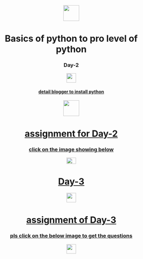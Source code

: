 <html>
  <head>
    <body align="center" >
      <img src="https://th.bing.com/th?id=OSK.51053f2608887c85ccaf7038d1e46985&w=116&h=156&c=7&o=6&pid=SANGAM" width="50" height="50"/>
      <h1>Basics of python to pro level of python</h1>
      <h3>Day-2</h3>
       <a href="https://youtu.be/Q8H9A7T8tbo?si=90QnzqNH4FJFcuK0"/><img src="https://images.unsplash.com/photo-1611162616475-46b635cb6868?ixlib=rb-4.0.3&ixid=M3wxMjA3fDB8MHxzZWFyY2h8Mnx8eW91dHViZSUyMGxvZ298ZW58MHx8MHx8fDA%3D&w=1000&q=80" width="30" height="30"/>
       <br>
         <h4>detail blogger to install python</h4>
      <a href="https://www.blogger.com/u/1/blog/post/edit/217627150224491225/1310585105939831594"/><img src="https://images.pexels.com/photos/262508/pexels-photo-262508.jpeg?cs=srgb&dl=pexels-pixabay-262508.jpg&fm=jpg" width="50" height="50"/>
        <br>
        <h1>assignment for Day-2</h1>
        <h3>click on the image showing below</h3>
        <a href="https://bit.ly/3NQCCS4"/><img src="https://encrypted-tbn0.gstatic.com/images?q=tbn:ANd9GcQgIdcKGYqsZ42cMK8z6LY-Lxv504vVhcHiq87kEfw&s" width="30" height="20"/>


   <h1>Day-3</h1>
   <a href="https://youtu.be/dJdBYfgmqwo?si=K_XNVkGX7Ms8THnv"/><img src="https://images.unsplash.com/photo-1611162616475-46b635cb6868?ixlib=rb-4.0.3&ixid=M3wxMjA3fDB8MHxzZWFyY2h8Mnx8eW91dHViZSUyMGxvZ298ZW58MHx8MHx8fDA%3D&w=1000&q=80" width="30" height="30"/>
     <h1> assignment of Day-3 </h1>
     <h3>pls click on the below image to get the questions</h3>
     <a href="https://bit.ly/3Mfq7xT"/><img src="https://images.unsplash.com/photo-1611162616475-46b635cb6868?ixlib=rb-4.0.3&ixid=M3wxMjA3fDB8MHxzZWFyY2h8Mnx8eW91dHViZSUyMGxvZ298ZW58MHx8MHx8fDA%3D&w=1000&q=80" align="center" width="30" height="30"/>
  </body>
  </head>
</html>
